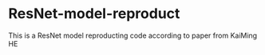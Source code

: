 # ResNet-model-reproduct
This is a ResNet model reproducting code according to paper from KaiMing HE
